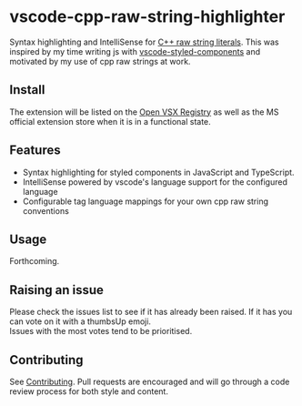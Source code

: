 # vscode-cpp-raw-string-highlighter

Syntax highlighting and IntelliSense for [C++ raw string literals](https://abseil.io/tips/64). This was inspired by my time writing js with [vscode-styled-components](https://github.com/styled-components/vscode-styled-components) and motivated by my use of cpp raw strings at work.

## Install

The extension will be listed on the [Open VSX Registry](https://open-vsx.org/) as well as the MS official extension store when it is in a functional state.

## Features

- Syntax highlighting for styled components in JavaScript and TypeScript.
- IntelliSense powered by vscode's language support for the configured language
- Configurable tag language mappings for your own cpp raw string conventions

## Usage

Forthcoming.

## Raising an issue

Please check the issues list to see if it has already been raised. If it has you can vote on it with a thumbsUp emoji.  
Issues with the most votes tend to be prioritised.

## Contributing

See [Contributing](./CONTRIBUTING.md). Pull requests are encouraged and will go through a code review process for both style and content.
